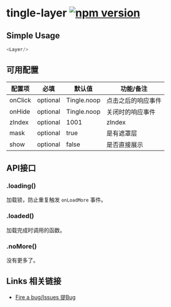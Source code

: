 # tingle-layer [![npm version](https://badge.fury.io/js/tingle-layer.svg)](http://badge.fury.io/js/tingle-layer)

## Simple Usage

```javascript
<Layer/>
```


## 可用配置

| 配置项 | 必填 | 默认值 | 功能/备注 |
|---|----|---|----|
|onClick|optional|Tingle.noop|点击之后的响应事件|
|onHide|optional|Tingle.noop| 关闭时的响应事件|
|zIndex|optional|1001| zIndex|
|mask|optional|true| 是有遮罩层 |
|show|optional|false| 是否直接展示|

## API接口

### .loading()

加载锁，防止重复触发 `onLoadMore` 事件。

### .loaded()

加载完成时调用的函数。

### .noMore()

没有更多了。

## Links 相关链接

- [Fire a bug/Issues 提Bug](http://github.com/tinglejs/tingle-load-more/issues)